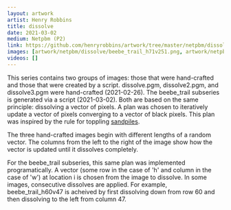 ```yaml
---
layout: artwork
artist: Henry Robbins
title: dissolve
date: 2021-03-02
medium: Netpbm (P2)
link: https://github.com/henryrobbins/artwork/tree/master/netpbm/dissolve
images: [artwork/netpbm/dissolve/beebe_trail_h71v251.png, artwork/netpbm/dissolve/beebe_trail_v80.png, artwork/netpbm/dissolve/beebe_trail_h140.png, artwork/netpbm/dissolve/dissolve3.png, artwork/netpbm/dissolve/dissolve2.png, artwork/netpbm/dissolve/dissolve.png, artwork/netpbm/dissolve/beebe_trail_h60v47.png, artwork/netpbm/dissolve/beebe_trail_h100.png, artwork/netpbm/dissolve/beebe_trail_h70.png]
videos: []
---
```

This series contains two groups of images: those that were hand-crafted and
those that were created by a script. dissolve.pgm, dissolve2.pgm, and
dissolve3.pgm were hand-crafted (2021-02-26). The beebe_trail subseries is
generated via a script (2021-03-02). Both are based on the same principle:
dissolving a vector of pixels. A plan was chosen to iteratively update a vector
of pixels converging to a vector of black pixels. This plan was inspired by the
rule for toppling [sandpiles](https://www.youtube.com/watch?v=1MtEUErz7Gg).

The three hand-crafted images begin with different lengths of a random vector.
The columns from the left to the right of the image show how the vector is
updated until it dissolves completely.

For the beebe_trail subseries, this same plan was implemented programatically.
A vector (some row in the case of 'h' and column in the case of 'w') at
location i is chosen from the image to dissolve. In some images, consecutive
dissolves are applied. For example, beebe_trail_h60v47 is acheived by first
dissolving down from row 60 and then dissolving to the left from column 47.

